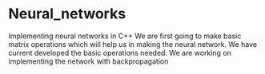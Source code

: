 # Neural_networks
Implementing neural networks in C++
We are first going to make basic matrix operations which will help us in making the neural network.
We have current developed the basic operations needed.
We are working on implementing the network with backpropagation
